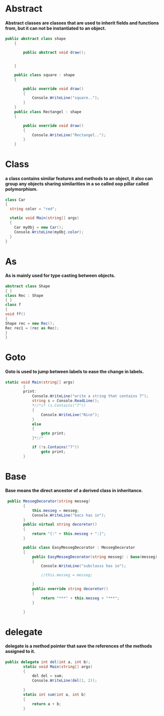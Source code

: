 ﻿# Abstract

#### Abstract classes are classes that are used to inherit fields and functions from, but it can not be instantiated to an object.

```csharp
public abstract class shape
    {

        public abstract void draw();


    }

    public class square : shape
    {

        public override void draw()
        {
            Console.WriteLine("square..");
        }
    }
    public class Rectangel : shape
    {

        public override void draw()
        {
            Console.WriteLine("Rectangel..");
        }
    }
```
# 
# Class
#### a class contains similar features and methods to an object, it also can group any objects sharing similarities in a so called oop pillar called polymorphism.

```csharp
class Car 
{
  string color = "red";

  static void Main(string[] args)
  {
    Car myObj = new Car();
    Console.WriteLine(myObj.color);
  }
}
``` 
# 
# As 
#### As is mainly used for type casting between objects.
```csharp
abstract class Shape  
{ } 
class Rec : Shape  
{ } 
class f  
{  
void ff()  
{  
Shape rec = new Rec(); 
Rec rec1 = (rec as Rec);  
}  
}
``` 


# Goto 
#### Goto is used to jump between labels to ease the change in labels. 
```csharp
static void Main(string[] args)
        {
        print:
            Console.WriteLine("write a string that contains 7");
            string s = Console.ReadLine();
            *//*if (s.Contains("7"))
            {
                Console.WriteLine("Nice");
            }
            else
            {
                goto print;
            }*//*

            if (!s.Contains("7"))
                goto print;
        }
``` 



# Base
#### Base means the direct ancestor of a derived class in inheritance.

```csharp
 public MessegDecorator(string messeg)
        {
            this.messeg = messeg;
            Console.WriteLine("bacs has in");
        }
        public virtual string decoretor()
        {
            return "[:" + this.messeg + ":]";
        }

        public class EasyMessegDecorator : MessegDecorator
        {
            public EasyMessegDecorator(string messeg) : base(messeg)
            {
                Console.WriteLine("subclasss has in");

                //this.messeg = messeg;

            }
            public override string decoretor()
            {
                return "***" + this.messeg + "***";
            }

        }
``` 

# delegate
#### delegate is a method pointer that save the references of the methods assigned to it. 

```csharp
public delegate int del(int a, int b);
        static void Main(string[] args)
        {
            del del = sum;
            Console.WriteLine(del(1, 2));
            
        }
        static int sum(int a, int b)
        {
            return a + b;
        }
``` 
